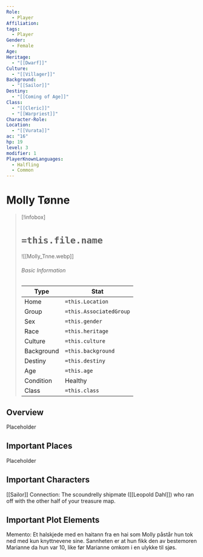```yaml
---
Role:
  - Player
Affiliation: 
tags:
  - Player
Gender:
  - Female
Age: 
Heritage:
  - "[[Dwarf]]"
Culture:
  - "[[Villager]]"
Background:
  - "[[Sailor]]"
Destiny:
  - "[[Coming of Age]]"
Class:
  - "[[Cleric]]"
  - "[[Warpriest]]"
Character-Role: 
Location:
  - "[[Vurata]]"
ac: "16"
hp: 19
level: 3
modifier: 1
PlayerKnownLanguages:
  - Halfling
  - Common
---
```


# Molly Tønne


> [!infobox]
> # `=this.file.name`
> ![[Molly_Tnne.webp]]
> ###### Basic Information
> Type |  Stat |
> ---|---|
> Home | `=this.Location` |
> Group | `=this.AssociatedGroup` |
> Sex | `=this.gender` |
> Race | `=this.heritage` |
> Culture | `=this.culture` |
> Background | `=this.background` |
> Destiny | `=this.destiny` |
> Age | `=this.age` |
> Condition | Healthy |
> Class | `=this.class` |
> 
## Overview

Placeholder

## Important Places

Placeholder

## Important Characters

[[Sailor]] Connection: The scoundrelly shipmate ([[Leopold Dahl]]) who ran off with the other half of your treasure map.

## Important Plot Elements

Memento: Et halskjede med en haitann fra en hai som Molly påstår hun tok ned med kun knyttnevene sine. Sannheten er at hun fikk den av bestemoren Marianne da hun var 10, like før Marianne omkom i en ulykke til sjøs.